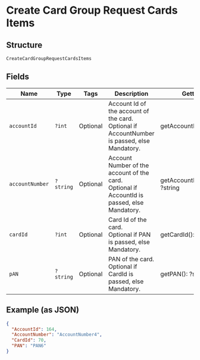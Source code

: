 
# Create Card Group Request Cards Items

## Structure

`CreateCardGroupRequestCardsItems`

## Fields

| Name | Type | Tags | Description | Getter | Setter |
|  --- | --- | --- | --- | --- | --- |
| `accountId` | `?int` | Optional | Account Id of the account of the card.<br>Optional if AccountNumber is passed, else Mandatory. | getAccountId(): ?int | setAccountId(?int accountId): void |
| `accountNumber` | `?string` | Optional | Account Number of the account of the card.<br>Optional if AccountId is passed, else Mandatory. | getAccountNumber(): ?string | setAccountNumber(?string accountNumber): void |
| `cardId` | `?int` | Optional | Card Id of the card.<br>Optional if PAN is passed, else Mandatory. | getCardId(): ?int | setCardId(?int cardId): void |
| `pAN` | `?string` | Optional | PAN of the card.<br>Optional if CardId is passed, else Mandatory. | getPAN(): ?string | setPAN(?string pAN): void |

## Example (as JSON)

```json
{
  "AccountId": 164,
  "AccountNumber": "AccountNumber4",
  "CardId": 70,
  "PAN": "PAN6"
}
```

